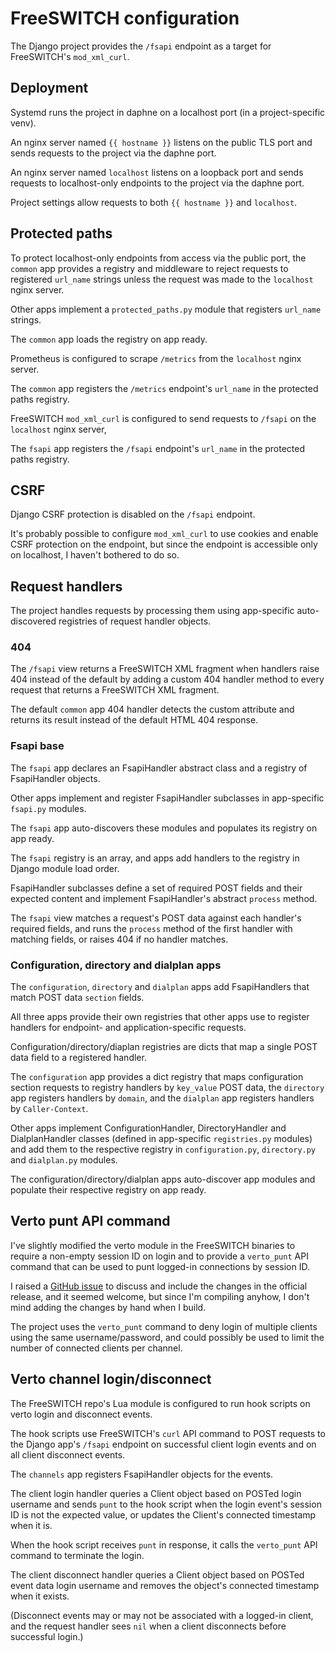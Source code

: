 # FreeSWITCH configuration

The Django project
provides the `/fsapi` endpoint
as a target for
FreeSWITCH's `mod_xml_curl`.


## Deployment

Systemd runs the project
in daphne
on a localhost port
(in a project-specific venv).

An nginx server named `{{ hostname }}`
listens on the public TLS port
and sends requests
to the project
via the daphne port.

An nginx server named `localhost`
listens on a loopback port
and sends requests
to localhost-only endpoints
to the project
via the daphne port.

Project settings allow requests
to both `{{ hostname }}` and `localhost`.


## Protected paths

To protect localhost-only endpoints
from access via the public port,
the `common` app
provides a registry and middleware
to reject requests to registered `url_name` strings
unless the request was made
to the `localhost` nginx server.

Other apps
implement a `protected_paths.py` module
that registers `url_name` strings.

The `common` app
loads the registry on app ready.

Prometheus is configured
to scrape `/metrics`
from the `localhost` nginx server.

The `common` app
registers the `/metrics` endpoint's `url_name`
in the protected paths registry.

FreeSWITCH `mod_xml_curl` is configured
to send requests to `/fsapi`
on the `localhost` nginx server,

The `fsapi`  app
registers the `/fsapi` endpoint's `url_name`
in the protected paths registry.

## CSRF

Django CSRF protection
is disabled on the `/fsapi` endpoint.

It's probably possible to configure `mod_xml_curl`
to use cookies
and enable CSRF protection on the endpoint,
but since the endpoint is accessible
only on localhost,
I haven't bothered to do so.


## Request handlers

The project handles requests
by processing them using
app-specific
auto-discovered
registries of request handler objects.

### 404

The `/fsapi` view
returns a FreeSWITCH XML fragment
when handlers raise 404
instead of the default
by adding a custom 404 handler method
to every request
that returns a FreeSWITCH XML fragment.

The default `common` app 404 handler
detects the custom attribute
and returns its result
instead of the default HTML 404 response.

### Fsapi base

The `fsapi` app
declares an FsapiHandler abstract class
and a registry of FsapiHandler objects.

Other apps
implement and register FsapiHandler subclasses
in app-specific `fsapi.py` modules.

The `fsapi` app auto-discovers these modules
and populates its registry on app ready.

The `fsapi` registry is an array,
and apps add handlers to the registry
in Django module load order.

FsapiHandler subclasses
define a set of required POST fields
and their expected content
and implement FsapiHandler's abstract `process` method.

The `fsapi` view
matches a request's POST data
against each handler's required fields,
and runs the `process` method
of the first handler with matching fields,
or raises 404 if no handler matches.

### Configuration, directory and dialplan apps

The `configuration`, `directory` and `dialplan` apps
add FsapiHandlers that match
POST data `section` fields.

All three apps provide
their own registries
that other apps use
to register handlers for
endpoint- and application-specific requests.

Configuration/directory/diaplan registries
are dicts that map a single POST data field
to a registered handler.

The `configuration` app
provides a dict registry
that maps configuration section requests
to registry handlers by `key_value` POST data,
the `directory` app
registers handlers by `domain`,
and the `dialplan` app
registers handlers by `Caller-Context`.

Other apps
implement ConfigurationHandler,
DirectoryHandler
and DialplanHandler classes
(defined in app-specific `registries.py` modules)
and add them to the respective registry
in `configuration.py`,
`directory.py`
and `dialplan.py` modules.

The configuration/directory/dialplan apps
auto-discover app modules
and populate their respective registry on app ready.


## Verto punt API command

I've slightly modified
the verto module
in the FreeSWITCH binaries
to require a non-empty session ID on login
and to provide a `verto_punt` API command
that can be used
to punt logged-in connections
by session ID.

I raised a
[GitHub issue](https://github.com/signalwire/freeswitch/issues/832)
to discuss and include the changes
in the official release,
and it seemed welcome,
but since I'm compiling anyhow,
I don't mind adding the changes
by hand when I build.

The project
uses the `verto_punt` command
to deny login of multiple clients
using the same username/password,
and could possibly be used
to limit the number of connected clients
per channel.


## Verto channel login/disconnect

The FreeSWITCH repo's Lua module 
is configured to run hook scripts
on verto login and disconnect events.

The hook scripts
use FreeSWITCH's `curl` API command
to POST requests to the Django app's `/fsapi` endpoint
on successful client login events
and on all client disconnect events.

The `channels` app
registers FsapiHandler objects for the events.

The client login handler
queries a Client object
based on POSTed login username
and sends `punt` to the hook script
when the login event's session ID
is not the expected value,
or updates the Client's connected timestamp
when it is.

When the hook script receives `punt` in response,
it calls the `verto_punt` API command
to terminate the login.

The client disconnect handler
queries a Client object
based on POSTed event data login username
and removes the object's connected timestamp
when it exists.

(Disconnect events
may or may not
be associated with a logged-in client,
and the request handler sees `nil`
when a client disconnects
before successful login.)
